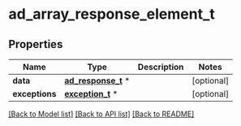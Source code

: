 # ad_array_response_element_t

## Properties
Name | Type | Description | Notes
------------ | ------------- | ------------- | -------------
**data** | [**ad_response_t**](ad_response.md) \* |  | [optional] 
**exceptions** | [**exception_t**](exception.md) \* |  | [optional] 

[[Back to Model list]](../README.md#documentation-for-models) [[Back to API list]](../README.md#documentation-for-api-endpoints) [[Back to README]](../README.md)


